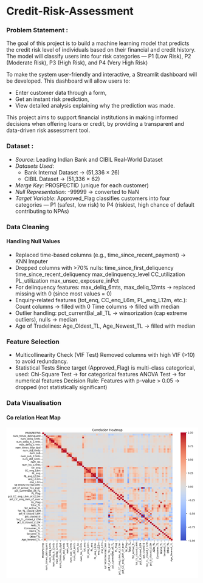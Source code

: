 # Credit-Risk-Assessment

### Problem Statement :
The goal of this project is to build a machine learning model that predicts the credit risk level of individuals based on their financial and credit history. The model will classify users into four risk categories — P1 (Low Risk), P2 (Moderate Risk), P3 (High Risk), and P4 (Very High Risk)

To make the system user-friendly and interactive, a Streamlit dashboard will be developed. This dashboard will allow users to:

- Enter customer data through a form,
- Get an instant risk prediction,
- View detailed analysis explaining why the prediction was made.

This project aims to support financial institutions in making informed decisions when offering loans or credit, by providing a transparent and data-driven risk assessment tool.

### Dataset :

- *Source*: Leading Indian Bank and CIBIL Real-World Dataset
- *Datasets Used*:
    - Bank Internal Dataset → (51,336 × 26)
    - CIBIL Dataset → (51,336 × 62)
- *Merge Key*: PROSPECTID (unique for each customer)
- *Null Representation*: -99999 → converted to NaN
- *Target Variable*: Approved_Flag
    classifies customers into four categories — P1 (safest, low risk) to P4 (riskiest, high chance of default contributing to NPAs)

### Data Cleaning
#### Handling Null Values
- Replaced time-based columns (e.g., time_since_recent_payment) → KNN Imputer
- Dropped columns with >70% nulls:
    time_since_first_deliquency
    time_since_recent_deliquency
    max_delinquency_level
    CC_utilization
    PL_utilization
    max_unsec_exposure_inPct
- For delinquency features:
    max_deliq_6mts, max_deliq_12mts → replaced missing with 0 (since most values = 0)
- Enquiry-related features (tot_enq, CC_enq_L6m, PL_enq_L12m, etc.):
    Count columns → filled with 0
    Time columns → filled with median
- Outlier handling:
    pct_currentBal_all_TL → winsorization (cap extreme outliers), nulls → median
- Age of Tradelines:
    Age_Oldest_TL, Age_Newest_TL → filled with median

### Feature Selection

- Multicollinearity Check (VIF Test)
    Removed columns with high VIF (>10) to avoid redundancy.
- Statistical Tests
    Since target (Approved_Flag) is multi-class categorical, used:
    Chi-Square Test → for categorical features
    ANOVA Test → for numerical features
Decision Rule:
Features with p-value > 0.05 → dropped (not statistically significant)

### Data Visualisation

#### Co relation Heat Map
![alt text](image.png)